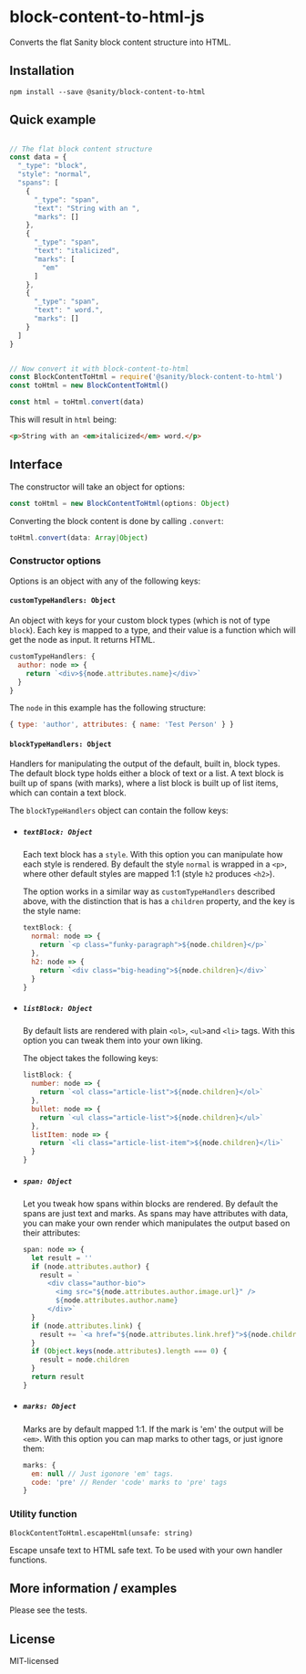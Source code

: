 # block-content-to-html-js

Converts the flat Sanity block content structure into HTML.

## Installation

``npm install --save @sanity/block-content-to-html``

## Quick example

```js

// The flat block content structure
const data = {
  "_type": "block",
  "style": "normal",
  "spans": [
    {
      "_type": "span",
      "text": "String with an ",
      "marks": []
    },
    {
      "_type": "span",
      "text": "italicized",
      "marks": [
        "em"
      ]
    },
    {
      "_type": "span",
      "text": " word.",
      "marks": []
    }
  ]
}


// Now convert it with block-content-to-html
const BlockContentToHtml = require('@sanity/block-content-to-html')
const toHtml = new BlockContentToHtml()

const html = toHtml.convert(data)
```

This will result in ``html`` being:

```html
<p>String with an <em>italicized</em> word.</p>
```


## Interface

The constructor will take an object for options:

```js
const toHtml = new BlockContentToHtml(options: Object)
```

Converting the block content is done by calling ``.convert``:

```js
toHtml.convert(data: Array|Object)
```

### Constructor options

Options is an object with any of the following keys:

#### ``customTypeHandlers: Object``

An object with keys for your custom block types (which is not of type ``block``).
Each key is mapped to a type, and their value is a function which will get the node as input.
It returns HTML.

```js
customTypeHandlers: {
  author: node => {
    return `<div>${node.attributes.name}</div>`
  }
}
```

The ``node`` in this example has the following structure:

```js
{ type: 'author', attributes: { name: 'Test Person' } }
```


#### ``blockTypeHandlers: Object``

Handlers for manipulating the output of the default, built in, block types.
The default block type holds either a block of text or a list.
A text block is built up of spans (with marks), where a list block is built up of list items,
which can contain a text block.

The ``blockTypeHandlers`` object can contain the follow keys:

* ##### ``textBlock: Object``
  Each text block has a ``style``. With this option you can manipulate how each style is rendered.
  By default the style ``normal`` is wrapped in a ``<p>``,
  where other default styles are mapped 1:1 (style ``h2`` produces ``<h2>``).

  The option works in a similar way as ``customTypeHandlers`` described above,
  with the distinction that is has a ``children`` property, and the key is the style name:

  ```js
  textBlock: {
    normal: node => {
      return `<p class="funky-paragraph">${node.children}</p>`
    },
    h2: node => {
      return `<div class="big-heading">${node.children}</div>`
    }
  }
  ```

* ##### ``listBlock: Object``
  By default lists are rendered with plain ``<ol>``, ``<ul>``and ``<li>`` tags.
  With this option you can tweak them into your own liking.

  The object takes the following keys:

  ```js
  listBlock: {
    number: node => {
      return `<ol class="article-list">${node.children}</ol>`
    },
    bullet: node => {
      return `<ul class="article-list">${node.children}</ul>`
    },
    listItem: node => {
      return `<li class="article-list-item">${node.children}</li>`
    }
  }
  ```

* ##### ``span: Object``
  Let you tweak how spans within blocks are rendered. By default the spans are
  just text and marks. As spans may have attributes with data, you can
  make your own render which manipulates the output based on their attributes:

  ```js
  span: node => {
    let result = ''
    if (node.attributes.author) {
      result = `
        <div class="author-bio">
          <img src="${node.attributes.author.image.url}" />
          ${node.attributes.author.name}
        </div>`
    }
    if (node.attributes.link) {
      result += `<a href="${node.attributes.link.href}">${node.children}</a>`
    }
    if (Object.keys(node.attributes).length === 0) {
      result = node.children
    }
    return result
  }
  ```

* ##### ``marks: Object``
  Marks are by default mapped 1:1. If the mark is 'em' the output will be ``<em>``.
  With this option you can map marks to other tags, or just ignore them:

  ```js
  marks: {
    em: null // Just igonore 'em' tags.
    code: 'pre' // Render 'code' marks to 'pre' tags
  }
  ```

### Utility function
```
BlockContentToHtml.escapeHtml(unsafe: string)
```
Escape unsafe text to HTML safe text. To be used with your own handler functions.

## More information / examples

Please see the tests.

## License

MIT-licensed

